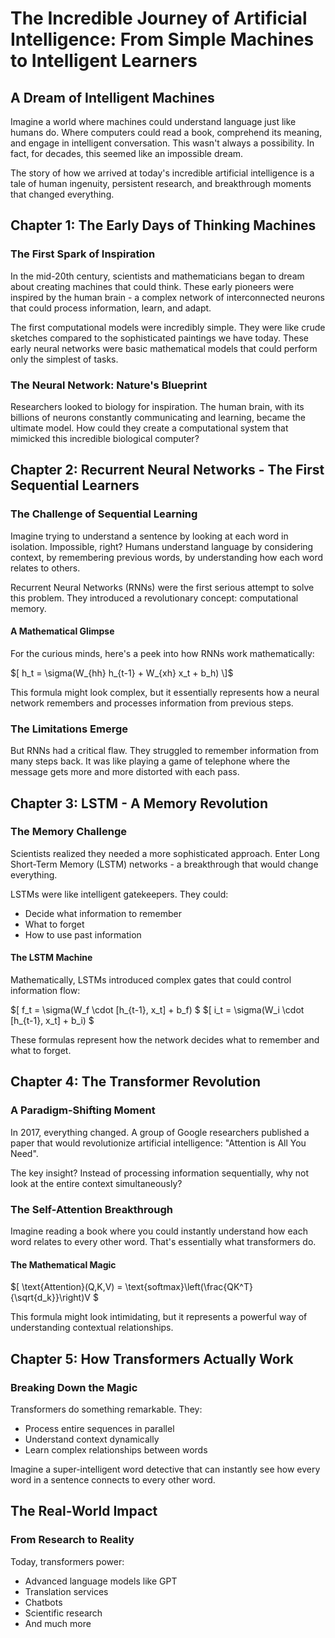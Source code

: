 # The Incredible Journey of Artificial Intelligence: From Simple Machines to Intelligent Learners

## A Dream of Intelligent Machines

Imagine a world where machines could understand language just like humans do. Where computers could read a book, comprehend its meaning, and engage in intelligent conversation. This wasn't always a possibility. In fact, for decades, this seemed like an impossible dream.

The story of how we arrived at today's incredible artificial intelligence is a tale of human ingenuity, persistent research, and breakthrough moments that changed everything.

## Chapter 1: The Early Days of Thinking Machines

### The First Spark of Inspiration
In the mid-20th century, scientists and mathematicians began to dream about creating machines that could think. These early pioneers were inspired by the human brain - a complex network of interconnected neurons that could process information, learn, and adapt.

The first computational models were incredibly simple. They were like crude sketches compared to the sophisticated paintings we have today. These early neural networks were basic mathematical models that could perform only the simplest of tasks.

### The Neural Network: Nature's Blueprint
Researchers looked to biology for inspiration. The human brain, with its billions of neurons constantly communicating and learning, became the ultimate model. How could they create a computational system that mimicked this incredible biological computer?

## Chapter 2: Recurrent Neural Networks - The First Sequential Learners

### The Challenge of Sequential Learning
Imagine trying to understand a sentence by looking at each word in isolation. Impossible, right? Humans understand language by considering context, by remembering previous words, by understanding how each word relates to others.

Recurrent Neural Networks (RNNs) were the first serious attempt to solve this problem. They introduced a revolutionary concept: computational memory.

#### A Mathematical Glimpse
For the curious minds, here's a peek into how RNNs work mathematically:

$[ h_t = \sigma(W_{hh} h_{t-1} + W_{xh} x_t + b_h) \]$

This formula might look complex, but it essentially represents how a neural network remembers and processes information from previous steps.

### The Limitations Emerge
But RNNs had a critical flaw. They struggled to remember information from many steps back. It was like playing a game of telephone where the message gets more and more distorted with each pass.

## Chapter 3: LSTM - A Memory Revolution

### The Memory Challenge
Scientists realized they needed a more sophisticated approach. Enter Long Short-Term Memory (LSTM) networks - a breakthrough that would change everything.

LSTMs were like intelligent gatekeepers. They could:
- Decide what information to remember
- What to forget
- How to use past information

#### The LSTM Machine
Mathematically, LSTMs introduced complex gates that could control information flow:

$[ f_t = \sigma(W_f \cdot [h_{t-1}, x_t] + b_f) \$
$[ i_t = \sigma(W_i \cdot [h_{t-1}, x_t] + b_i) \$

These formulas represent how the network decides what to remember and what to forget.

## Chapter 4: The Transformer Revolution

### A Paradigm-Shifting Moment
In 2017, everything changed. A group of Google researchers published a paper that would revolutionize artificial intelligence: "Attention is All You Need".

The key insight? Instead of processing information sequentially, why not look at the entire context simultaneously?

### The Self-Attention Breakthrough
Imagine reading a book where you could instantly understand how each word relates to every other word. That's essentially what transformers do.

#### The Mathematical Magic
$[ \text{Attention}(Q,K,V) = \text{softmax}\left(\frac{QK^T}{\sqrt{d_k}}\right)V \$

This formula might look intimidating, but it represents a powerful way of understanding contextual relationships.

## Chapter 5: How Transformers Actually Work

### Breaking Down the Magic
Transformers do something remarkable. They:
- Process entire sequences in parallel
- Understand context dynamically
- Learn complex relationships between words

Imagine a super-intelligent word detective that can instantly see how every word in a sentence connects to every other word.

## The Real-World Impact

### From Research to Reality
Today, transformers power:
- Advanced language models like GPT
- Translation services
- Chatbots
- Scientific research
- And much more
